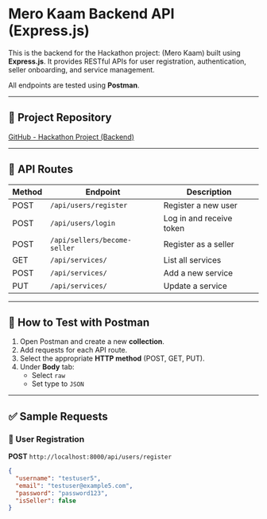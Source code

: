 # Mero Kaam Backend API (Express.js)

This is the backend for the Hackathon project: (Mero Kaam) built using **Express.js**. It provides RESTful APIs for user registration, authentication, seller onboarding, and service management.

All endpoints are tested using **Postman**.

---

## 🔗 Project Repository

[GitHub - Hackathon Project (Backend)](https://github.com/lawarjameschaudhary/Hackathon-Project/tree/main/backend)

---

## 📌 API Routes

| Method | Endpoint                                 | Description                   |
|--------|------------------------------------------|-------------------------------|
| POST   | `/api/users/register`                    | Register a new user           |
| POST   | `/api/users/login`                       | Log in and receive token      |
| POST   | `/api/sellers/become-seller`             | Register as a seller          |
| GET    | `/api/services/`                         | List all services             |
| POST   | `/api/services/`                         | Add a new service             |
| PUT    | `/api/services/`                         | Update a service              |

---

## 🧪 How to Test with Postman

1. Open Postman and create a new **collection**.
2. Add requests for each API route.
3. Select the appropriate **HTTP method** (POST, GET, PUT).
4. Under **Body** tab:
   - Select `raw`
   - Set type to `JSON`

---

## ✅ Sample Requests

### 🔐 User Registration

**POST** `http://localhost:8000/api/users/register`

```json
{
  "username": "testuser5",
  "email": "testuser@example5.com",
  "password": "password123",
  "isSeller": false
}
